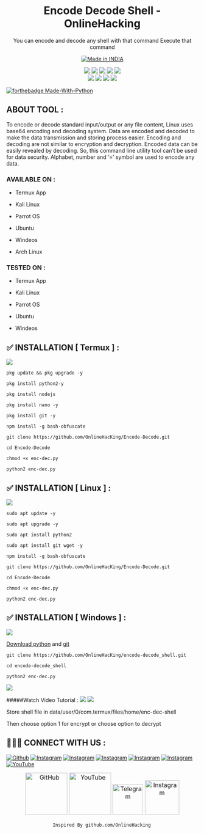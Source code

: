 <h1 align="center">Encode Decode Shell - OnlineHacking</h1>
<p align="center">
  You can encode and decode any shell with that command Execute that command
</p>
<p align="center">
<a href="https://www.onlinehacking.in/"><img title="Made in INDIA" src="https://img.shields.io/badge/MADE%20IN-INDIA-SCRIPT?colorA=%23ff8100&colorB=%23017e40&colorC=%23ff0000&style=for-the-badge"></a>
</p>

</p>


<p align="center">
    <img src="https://img.shields.io/badge/Version-1.1-blue?style=for-the-badge&color=blue">
     <img src="https://img.shields.io/github/stars/OnlineHacKing/encode-decode_shell?style=for-the-badge&color=magenta">
  <img src="https://img.shields.io/github/forks/OnlineHacKing/encode-decode_shell?color=cyan&style=for-the-badge&color=purple">
  <img src="https://img.shields.io/github/issues/OnlineHacKing/encode-decode_shell?color=red&style=for-the-badge">
    <img src="https://img.shields.io/github/license/OnlineHacKing/encode-decode_shell?style=for-the-badge&color=blue">
<br>
    <img src="https://img.shields.io/badge/Author-SUMAN-green?style=flat-square">
    <img src="https://img.shields.io/badge/Open%20Source-No-orange?style=flat-square">
    <img src="https://img.shields.io/badge/Maintained-Yes-cyan?style=flat-square">
    <img src="https://img.shields.io/badge/Written%20In-Shell-blue?style=flat-square">
</p>


[![forthebadge Made-With-Python](http://ForTheBadge.com/images/badges/made-with-python.svg)](https://www.python.org/)


<p align="center">

</p>


## ABOUT TOOL :

To encode or decode standard input/output or any file content, Linux uses base64 encoding and decoding system. Data are encoded and decoded to make the data transmission and storing process easier. Encoding and decoding are not similar to encryption and decryption. Encoded data can be easily revealed by decoding. So, this command line utility tool can’t be used for data security. Alphabet, number and ‘=’ symbol are used to encode any data.

### AVAILABLE ON :

* Termux App

* Kali Linux

* Parrot OS

* Ubuntu

* Windeos

* Arch Linux


### TESTED ON :

* Termux App

* Kali Linux
 
* Parrot OS
 
* Ubuntu

* Windeos


## ✅ INSTALLATION [ Termux ] :

<a href="https://t.me/onlinehacking"><img src="https://img.shields.io/badge/Android-3DDC84?style=for-the-badge&logo=android&logoColor=white"></a>
```
pkg update && pkg upgrade -y

pkg install python2-y

pkg install nodejs

pkg install nano -y

pkg install git -y

npm install -g bash-obfuscate

git clone https://github.com/OnlineHacKing/Encode-Decode.git

cd Encode-Decode

chmod +x enc-dec.py

python2 enc-dec.py
```


## ✅ INSTALLATION [ Linux ] :

<a href="https://t.me/onlinehacking"><img src="https://img.shields.io/badge/-kali%20linux-lightgrey"></a>

```
sudo apt update -y

sudo apt upgrade -y

sudo apt install python2

sudo apt install git wget -y

npm install -g bash-obfuscate

git clone https://github.com/OnlineHacKing/Encode-Decode.git

cd Encode-Decode

chmod +x enc-dec.py

python2 enc-dec.py
```

## ✅ INSTALLATION [ Windows ] :

<a href="https://t.me/onlinehacking"><img src="https://img.shields.io/badge/Windows-0078D6?style=for-the-badge&logo=windows&logoColor=white"></a>

[Download python](https://www.python.org/downloads/) and [git](https://git-scm.com/downloads)

```
git clone https://github.com/OnlineHacKing/encode-decode_shell.git

cd encode-decode_shell

python2 enc-dec.py
```

<a href="https://t.me/onlinehacking"><img src="https://img.shields.io/badge/Telegram-2CA5E0?style=for-the-badge&logo=telegram&logoColor=white"></a>

#####Watch Video Tutorial : 
<a href=""><img src="https://img.shields.io/badge/Video%20Tutorial-red.svg?logo=Youtube"></a>
<a href="https://t.me/onlinehacking"><img src="https://img.shields.io/badge/Reprt%20Bugs-greeen.svg?logo=Bugs"></a>


Store shell file in data/user/0/com.termux/files/home/enc-dec-shell

Then choose option 1 for encrypt or choose option to decrypt


## 👨🏻‍💻 CONNECT WITH US :


<a href="https://github.com/OnlineHacKing"><img title="Github" src="https://img.shields.io/badge/Online-hacking-brightgreen?style=for-the-badge&logo=github"></a>
[![Instagram](https://img.shields.io/badge/INSTAGRAM-FOLLOW-red?style=for-the-badge&logo=instagram)](https://www.instagram.com/suman333mondal/)
[![Instagram](https://img.shields.io/badge/WEBSITE-VISIT-yellow?style=for-the-badge&logo=blogger)](https://www.onlinehacking.xyz)
[![Instagram](https://img.shields.io/badge/LINKEDIN-CONNECT-red?style=for-the-badge&logo=linkedin)](https://www.linkedin.com/in/sumam333mondal/)
[![Instagram](https://img.shields.io/badge/FACEBOOK-LIKE-red?style=for-the-badge&logo=facebook)](https://fb.com/adminonlinehacking)
[![Instagram](https://img.shields.io/badge/TELEGRAM-CHANNEL-red?style=for-the-badge&logo=telegram)](https://telegram.dog/OnlineHacking)
<a href="https://www.youtube.com/channel/UC8pmZJAlagdZ7bb0TBlogYw"><img title="YouTube" src="https://img.shields.io/badge/YouTube-Online Hacking-red?style=for-the-badge&logo=Youtube"></a>



<p style="box-sizing: border-box; color: #24292e; font-family: -apple-system, BlinkMacSystemFont, &quot;Segoe UI&quot;, Helvetica, Arial, sans-serif, &quot;Apple Color Emoji&quot;, &quot;Segoe UI Emoji&quot;; font-size: 16px; margin-bottom: 16px; margin-top: 0px; text-align: center;"><a href="https://github.com/OnlineHacking/" style="background-color: initial; box-sizing: border-box; text-decoration-line: none;"><img alt="GitHub" height="110" src="https://user-images.githubusercontent.com/64035221/96459220-834c7e00-123f-11eb-8417-534058a7ba62.png" style="background-color: var(--color-bg-primary); border-style: none; box-sizing: initial; max-width: 100%;" width="110" />&nbsp;</a><a href="https://www.youtube.com/channel/UC8pmZJAlagdZ7bb0TBlogYw" rel="nofollow" style="background-color: initial; box-sizing: border-box; text-decoration-line: none;"><img alt="YouTube" height="110" src="https://user-images.githubusercontent.com/64035221/96456596-4f238e00-123c-11eb-821e-85e9aaa3faec.png" style="background-color: var(--color-bg-primary); border-style: none; box-sizing: initial; max-width: 100%;" width="110" />&nbsp;</a><a href="https://telegram.dog/OnlineHacking" rel="nofollow" style="background-color: initial; box-sizing: border-box; text-decoration-line: none;"><img alt="Telegram" height="80" src="https://user-images.githubusercontent.com/64035221/96461243-c576bf00-1241-11eb-8fdf-139b4859bfb0.png" style="background-color: var(--color-bg-primary); border-style: none; box-sizing: initial; max-width: 100%;" width="80" />&nbsp;</a><a href="https://www.instagram.com/suman333mondal/" rel="nofollow" style="background-color: initial; box-sizing: border-box; text-decoration-line: none;"><img alt="Instagram" height="90" src="https://user-images.githubusercontent.com/64035221/96461629-3d44e980-1242-11eb-8691-46dd14355085.png" style="background-color: var(--color-bg-primary); border-style: none; box-sizing: initial; max-width: 100%;" width="90" /></a></p>



                     Inspired By github.com/OnlineHacking
